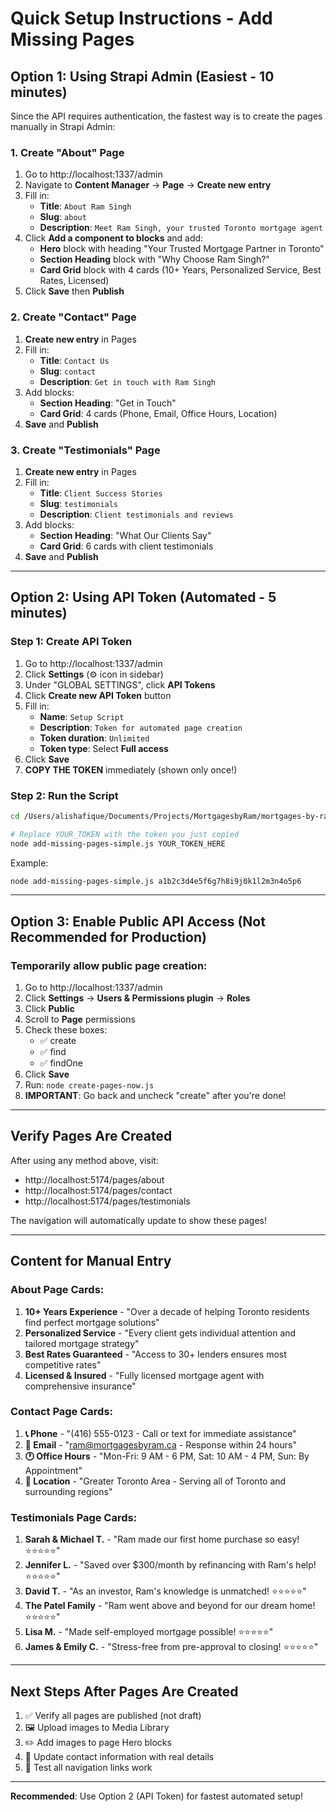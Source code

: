 # Quick Setup Instructions - Add Missing Pages

## Option 1: Using Strapi Admin (Easiest - 10 minutes)

Since the API requires authentication, the fastest way is to create the pages manually in Strapi Admin:

### 1. Create "About" Page

1. Go to http://localhost:1337/admin
2. Navigate to **Content Manager** → **Page** → **Create new entry**
3. Fill in:
   - **Title**: `About Ram Singh`
   - **Slug**: `about`
   - **Description**: `Meet Ram Singh, your trusted Toronto mortgage agent`
4. Click **Add a component to blocks** and add:
   - **Hero** block with heading "Your Trusted Mortgage Partner in Toronto"
   - **Section Heading** block with "Why Choose Ram Singh?"
   - **Card Grid** block with 4 cards (10+ Years, Personalized Service, Best Rates, Licensed)
5. Click **Save** then **Publish**

### 2. Create "Contact" Page

1. **Create new entry** in Pages
2. Fill in:
   - **Title**: `Contact Us`
   - **Slug**: `contact`
   - **Description**: `Get in touch with Ram Singh`
3. Add blocks:
   - **Section Heading**: "Get in Touch"
   - **Card Grid**: 4 cards (Phone, Email, Office Hours, Location)
4. **Save** and **Publish**

### 3. Create "Testimonials" Page

1. **Create new entry** in Pages
2. Fill in:
   - **Title**: `Client Success Stories`
   - **Slug**: `testimonials`
   - **Description**: `Client testimonials and reviews`
3. Add blocks:
   - **Section Heading**: "What Our Clients Say"
   - **Card Grid**: 6 cards with client testimonials
4. **Save** and **Publish**

---

## Option 2: Using API Token (Automated - 5 minutes)

### Step 1: Create API Token

1. Go to http://localhost:1337/admin
2. Click **Settings** (⚙️ icon in sidebar)
3. Under "GLOBAL SETTINGS", click **API Tokens**
4. Click **Create new API Token** button
5. Fill in:
   - **Name**: `Setup Script`
   - **Description**: `Token for automated page creation`
   - **Token duration**: `Unlimited`
   - **Token type**: Select **Full access**
6. Click **Save**
7. **COPY THE TOKEN** immediately (shown only once!)

### Step 2: Run the Script

```bash
cd /Users/alishafique/Documents/Projects/MortgagesbyRam/mortgages-by-ram

# Replace YOUR_TOKEN with the token you just copied
node add-missing-pages-simple.js YOUR_TOKEN_HERE
```

Example:
```bash
node add-missing-pages-simple.js a1b2c3d4e5f6g7h8i9j0k1l2m3n4o5p6
```

---

## Option 3: Enable Public API Access (Not Recommended for Production)

### Temporarily allow public page creation:

1. Go to http://localhost:1337/admin
2. Click **Settings** → **Users & Permissions plugin** → **Roles**
3. Click **Public**
4. Scroll to **Page** permissions
5. Check these boxes:
   - ✅ create
   - ✅ find
   - ✅ findOne
6. Click **Save**
7. Run: `node create-pages-now.js`
8. **IMPORTANT**: Go back and uncheck "create" after you're done!

---

## Verify Pages Are Created

After using any method above, visit:
- http://localhost:5174/pages/about
- http://localhost:5174/pages/contact
- http://localhost:5174/pages/testimonials

The navigation will automatically update to show these pages!

---

## Content for Manual Entry

### About Page Cards:
1. **10+ Years Experience** - "Over a decade of helping Toronto residents find perfect mortgage solutions"
2. **Personalized Service** - "Every client gets individual attention and tailored mortgage strategy"
3. **Best Rates Guaranteed** - "Access to 30+ lenders ensures most competitive rates"
4. **Licensed & Insured** - "Fully licensed mortgage agent with comprehensive insurance"

### Contact Page Cards:
1. **📞 Phone** - "(416) 555-0123 - Call or text for immediate assistance"
2. **📧 Email** - "ram@mortgagesbyram.ca - Response within 24 hours"
3. **🕐 Office Hours** - "Mon-Fri: 9 AM - 6 PM, Sat: 10 AM - 4 PM, Sun: By Appointment"
4. **📍 Location** - "Greater Toronto Area - Serving all of Toronto and surrounding regions"

### Testimonials Page Cards:
1. **Sarah & Michael T.** - "Ram made our first home purchase so easy! ⭐⭐⭐⭐⭐"
2. **Jennifer L.** - "Saved over $300/month by refinancing with Ram's help! ⭐⭐⭐⭐⭐"
3. **David T.** - "As an investor, Ram's knowledge is unmatched! ⭐⭐⭐⭐⭐"
4. **The Patel Family** - "Ram went above and beyond for our dream home! ⭐⭐⭐⭐⭐"
5. **Lisa M.** - "Made self-employed mortgage possible! ⭐⭐⭐⭐⭐"
6. **James & Emily C.** - "Stress-free from pre-approval to closing! ⭐⭐⭐⭐⭐"

---

## Next Steps After Pages Are Created

1. ✅ Verify all pages are published (not draft)
2. 🖼️ Upload images to Media Library
3. ✏️ Add images to page Hero blocks
4. 📝 Update contact information with real details
5. 🧪 Test all navigation links work

---

**Recommended**: Use Option 2 (API Token) for fastest automated setup!
